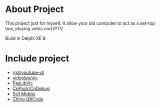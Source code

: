 # About Project

This project just for myself. It allow your old computer to act as a set-top box, playing video and IPTV.

Build in Delphi XE 8

# Include project

* [rg3/youtube-dl](https://github.com/rg3/youtube-dl)
* [videolan/vlc](https://github.com/videolan/vlc)
* [PasLibVlc](http://prog.olsztyn.pl/paslibvlc/)
* [CnPack/CnDebug](http://www.cnpack.org/)
* [SUI Mobile](http://m.sui.taobao.org/)
* [ZXing QRCode](http://www.debenu.com/)
